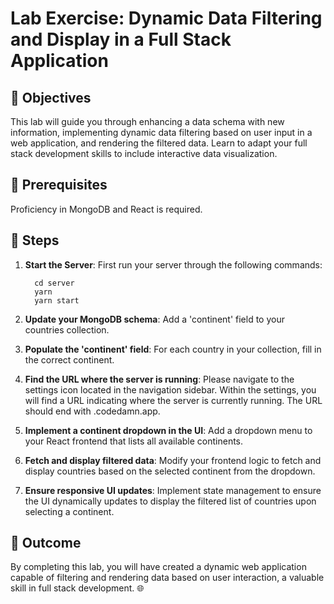 # Lab Exercise: Dynamic Data Filtering and Display in a Full Stack Application

## 🎯 Objectives

This lab will guide you through enhancing a data schema with new information, implementing dynamic data filtering based on user input in a web application, and rendering the filtered data. Learn to adapt your full stack development skills to include interactive data visualization.

## 🔑 Prerequisites

Proficiency in MongoDB and React is required.

## 🚀 Steps

1. **Start the Server**: First run your server through the following commands:

   ```
     cd server
     yarn
     yarn start
   ```

2. **Update your MongoDB schema**: Add a 'continent' field to your countries collection.

3. **Populate the 'continent' field**: For each country in your collection, fill in the correct continent.

4. **Find the URL where the server is running**: Please navigate to the settings icon located in the navigation sidebar. Within the settings, you will find a URL indicating where the server is currently running. The URL should end with .codedamn.app.

5. **Implement a continent dropdown in the UI**: Add a dropdown menu to your React frontend that lists all available continents.

6. **Fetch and display filtered data**: Modify your frontend logic to fetch and display countries based on the selected continent from the dropdown.

7. **Ensure responsive UI updates**: Implement state management to ensure the UI dynamically updates to display the filtered list of countries upon selecting a continent.

## 🏁 Outcome

By completing this lab, you will have created a dynamic web application capable of filtering and rendering data based on user interaction, a valuable skill in full stack development. 🌐
